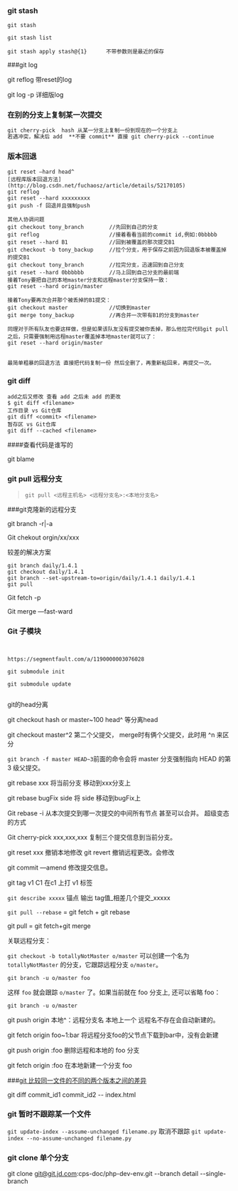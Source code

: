 ### git stash

```
git stash 

git stash list

git stash apply stash@{1}      不带参数则是最近的保存
```



###git log

git reflog 带reset的log

git log -p 详细版log





### 在别的分支上复制某一次提交

```markdown
git cherry-pick  hash 从某一分支上复制一份到现在的一个分支上
若遇冲突，解决后 add  **不要 commit** 直接 git cherry-pick --continue 

```



### 版本回退

```
git reset —hard head^
[远程库版本回退方法](http://blog.csdn.net/fuchaosz/article/details/52170105)
git reflog 
git reset --hard xxxxxxxxx
git push -f 回退并且强制push 

其他人协调问题
git checkout tony_branch        //先回到自己的分支  
git reflog                      //接着看看当前的commit id,例如:0bbbbb    
git reset --hard B1             //回到被覆盖的那次提交B1
git checkout -b tony_backup     //拉个分支，用于保存之前因为回退版本被覆盖掉的提交B1
git checkout tony_branch        //拉完分支，迅速回到自己分支
git reset --hard 0bbbbbb        //马上回到自己分支的最前端
接着Tony要把自己的本地master分支和远程master分支保持一致：
git reset --hard origin/master

接着Tony要再次合并那个被丢掉的B1提交：
git checkout master             //切换到master
git merge tony_backup           //再合并一次带有B1的分支到master

同理对于所有队友也要这样做，但是如果该队友没有提交被你丢掉，那么他拉完代码git pull之后，只需要强制用远程master覆盖掉本地master就可以了：
git reset --hard origin/master


最简单粗暴的回退方法 直接把代码复制一份 然后全删了，再重新粘回来，再提交一次。

```



### git diff

```
add之后又修改 查看 add 之后未 add 的更改
$ git diff <filename>
工作目录 vs Git仓库
git diff <commit> <filename>
暂存区 vs Git仓库
git diff --cached <filename>
```



####查看代码是谁写的

git blame



### git pull 远程分支

>  ```
>  git pull <远程主机名> <远程分支名>:<本地分支名>
>  ```



###git克隆新的远程分支

git branch -r|-a 

Git chekout orgin/xx/xxx

较差的解决方案

```
git branch daily/1.4.1
git checkout daily/1.4.1
git branch --set-upstream-to=origin/daily/1.4.1 daily/1.4.1
git pull
```



Git fetch -p



Git merge —fast-ward





### Git 子模块

```


https://segmentfault.com/a/1190000003076028

git submodule init

git submodule update


```


git的head分离

git checkout hash  or  master~100 head^ 等分离head

git checkout master^2  第二个父提交， merge时有俩个父提交，此时用 ^n 来区分

`git branch -f master HEAD~3`前面的命令会将 master 分支强制指向 HEAD 的第 3 级父提交。

git rebase xxx 将当前分支 移动到xxx分支上

git rebase bugFix side 将 side 移动到bugFix上 

Git rebase -i  从本次提交到哪一次提交的中间所有节点 甚至可以合并。  超级变态的方式

Git cherry-pick xxx,xxx,xxx 复制三个提交信息到当前分支。

git reset xxx 撤销本地修改  git revert 撤销远程更改。会修改



git commit —amend 修改提交信息。



git tag v1 C1 在c1 上打 v1 标签



`git describe xxxxx` 锚点  输出 tag值\_相差几个提交\_xxxxx



`git pull --rebase` = git fetch + git rebase

git pull = git fetch+git merge 



关联远程分支：

`git checkout -b totallyNotMaster o/master`    可以创建一个名为 `totallyNotMaster` 的分支，它跟踪远程分支 `o/master`。

`git branch -u o/master foo`

这样 `foo` 就会跟踪 `o/master` 了。如果当前就在 foo 分支上, 还可以省略 foo：

`git branch -u o/master`



git push origin 本地^：远程分支名  本地上一个 远程名不存在会自动新建的。

git fetch origin foo~1:bar 将远程分支foo的父节点下载到bar中，没有会新建



git push origin :foo 删除远程和本地的 foo 分支

git fetch origin :foo	在本地新建一个分支 foo



###[git 比较同一文件的不同的两个版本之间的差异](https://segmentfault.com/q/1010000005974787)

git diff commit_id1 commit_id2 -- index.html


### git 暂时不跟踪某一个文件
`git update-index --assume-unchanged filename.py`
取消不跟踪
`git update-index --no-assume-unchanged filename.py`

### git clone 单个分支
 git clone  git@git.jd.com:cps-doc/php-dev-env.git --branch detail --single-branch

​        